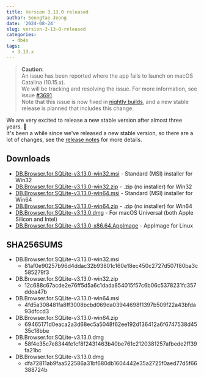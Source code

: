 ```yaml
---
title: Version 3.13.0 released
author: SeongTae Jeong
date: '2024-08-24'
slug: version-3-13-0-released
categories:
  - db4s
tags:
  - 3.13.x
---
```


> **Caution**:  
> An issue has been reported where the app fails to launch on macOS Catalina (10.15.x).  
> We will be tracking and resolving the issue. For more information, see issue [#3691](https://github.com/sqlitebrowser/sqlitebrowser/issues/3691).  
> Note that this issue is now fixed in [nightly builds](https://nightlies.sqlitebrowser.org/latest/), and a new stable release is planned that includes this change.  

We are very excited to release a new stable version after almost three years. 🚀  
It's been a while since we've released a new stable version, so there are a lot of changes, see the [release notes](https://github.com/sqlitebrowser/sqlitebrowser/releases/tag/v3.13.0) for more details.

## Downloads

* [DB.Browser.for.SQLite-v3.13.0-win32.msi](https://download.sqlitebrowser.org/DB.Browser.for.SQLite-v3.13.0-win32.msi) - Standard (MSI) installer for Win32
* [DB.Browser.for.SQLite-v3.13.0-win32.zip](https://download.sqlitebrowser.org/DB.Browser.for.SQLite-v3.13.0-win32.zip) - .zip (no installer) for Win32
* [DB.Browser.for.SQLite-v3.13.0-win64.msi](https://download.sqlitebrowser.org/DB.Browser.for.SQLite-v3.13.0-win64.msi) - Standard (MSI) installer for Win64
* [DB.Browser.for.SQLite-v3.13.0-win64.zip](https://download.sqlitebrowser.org/DB.Browser.for.SQLite-v3.13.0-win64.zip) - .zip (no installer) for Win64
* [DB.Browser.for.SQLite-v3.13.0.dmg](https://download.sqlitebrowser.org/DB.Browser.for.SQLite-v3.13.0.dmg) - For macOS Universal (both Apple Silicon and Intel)
* [DB.Browser.for.SQLite-v3.13.0-x86.64.AppImage](https://download.sqlitebrowser.org/DB.Browser.for.SQLite-v3.13.0-x86.64.AppImage) - AppImage for Linux

## SHA256SUMS
* DB.Browser.for.SQLite-v3.13.0-win32.msi
  * 81af0e90257b96d4ddac32b93801c160e18ec450c2727d507f80ba3c585279f3
* DB.Browser.for.SQLite-v3.13.0-win32.zip
  * 12c688c67acde2e76ff5d5a6c1dada854015f57c6b06c5378231fc357ddea47b
* DB.Browser.for.SQLite-v3.13.0-win64.msi
  * 4fd5a308481fa8ff3008bcbd069da03944698f1397b509f22a43bfda93dfccd3
* DB.Browser.for.SQLite-v3.13.0-win64.zip
  * 69465171d0eaca2a3d68ec5a5048f62ee192d136412a6f6747538d4535c18bbe
* DB.Browser.for.SQLite-v3.13.0.dmg
  * 58f4e35c7e8344fe1cf8f2431463b40be761c2120381257afbede2ff39fa21bc
* DB.Browser.for.SQLite-v3.13.0.dmg
  * dfa72811ab9faa522586a31bf680db1604442e35a2725f0aed77d5f66388724b

